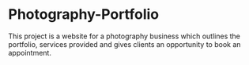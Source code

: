 # Photography-Portfolio
This project is a website for a photography business which outlines the portfolio, services provided and gives clients an opportunity to book an appointment. 
